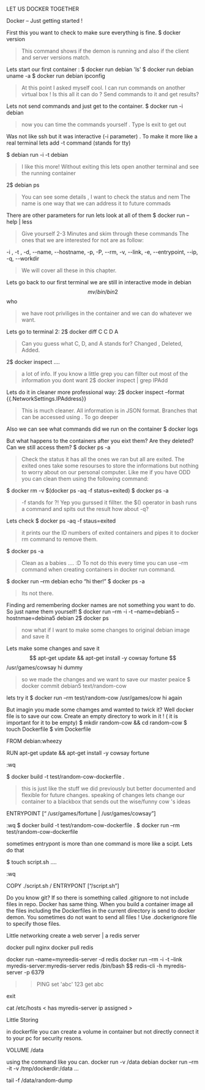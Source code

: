 LET US DOCKER TOGETHER

Docker – Just getting started !

First this you want to check to make sure everything is fine. 
$ docker version
> This command shows if the demon is running and also if the client and server versions match.

Lets start our first container :
$ docker run debian 'ls'
$ docker run debian uname -a
$ docker run debian ipconfig 				<error>

> At this point I asked myself cool. I can run commands on another virtual box !
> Is this all it can do ? Send commands to it and get results?

Lets not send commands and just get to the container. 
$ docker run -i debian
> now you can time the commands yourself .
> Type ls
> exit to get out

Was not like ssh but it was  interactive (-i parameter) . To make it more like a real terminal
lets add -t command (stands for tty)

$ debian run -i -t debian
> I like this more!
>Without exiting this lets open another terminal and see the running container

2$ debian ps
> You can see some details , I want to check the status and nem 
> The name is one way that we can address it to future commads

There are other parameters for run lets look at all of them
$ docker run –help | less

> Give yourself 2-3 Minutes and skim through these commands
> The ones that we are interested for not are as follow:

-i , -t , -d, --name, --hostname, -p, -P, --rm, -v, --link, -e, --entrypoint, --ip, -q, --workdir

> We will cover all these in this chapter.
 
Lets go back to our first terminal we are still in interactive mode in debian
$$ mv /bin /bin2
$$ who 			<error>

> we have root priviliges in the container and we can do whatever we want.


Lets go to terminal 2:
2$ docker diff <name>
C
C
D
A

> Can you guess what C, D, and A stands for? 
> Changed , Deleted, Added.

2$ docker inspect <name>
….

> a lot of info. If you know a little grep you can fillter out most of the information you dont want
2$ docker inspect <name> | grep IPAdd

Lets do it in cleaner more professional way:
2$ docker inspect –format {{.NetworkSettings.IPAddress}} <name>

> This is much cleaner. All information is in JSON format.
> Branches that can be accessed using . To go deeper 

Also we can see what commands did we run on the container 
$ docker logs <name>



But what happens to the containers after you eixt them? Are they deleted? Can we still access them?
$ docker ps -a

> Check the status
> it has all the ones we ran but all are exited.
> The exited ones take some resourses to store the informations but nothing to worry about on our personal computer.
> Like me if you have ODD you can clean them using the following command:

$ docker rm -v $(docker ps -aq -f status=exited)
$ docker ps -a
> -f stands for ?! Yep you gurssed it fillter.
> the $() operator in bash runs a command and spits out the result
> how about -q?

Lets check
$ docker ps -aq -f staus=exited
>it prints our the ID numbers of exited containers and pipes it to docker rm command to remove them.

$ docker ps -a
>Clean as a babies …. :D
To not do this every time you can use –rm command when creating containers in docker run command.

$ docker run –rm debian echo “hi ther!”
$ docker ps -a
> Its not there.

Finding ard remembering docker names are not something you want to do. So just name them yourself!
$ docker run –rm -i -t –name=debian5 –hostnmae=debina5 debian 
2$ docker ps
> now what if I want to make some changes to original debian image and save it

Lets make some changes and save it
$$ apt-get update && apt-get install -y cowsay fortune
$$ /usr/games/cowsay hi dummy

> so we made the changes and we want to save our master peaice
$ docker commit debian5 text/random-cow

lets try it
$ docker run –rm test/random-cow /usr/games/cow hi again

But imagin you made some chamges amd wamted to twick it? Well docker file is to save our cow.
Create an empty directory to work in it ! ( it is important for it to be empty)
$ mkdir random-cow && cd random-cow
$ touch Dockerfile
$ vim Dockerfile

FROM debian:wheezy

RUN apt-get update && apt-get install -y cowsay fortune

:wq

$ docker build -t test/random-cow-dockerfile .

> this is just like the stuff we did previously but better documented and flexible for future changes.
> speaking of changes lets change our container to a blackbox that sends out the wise/funny cow 's ideas

ENTRYPOINT [“ /usr/games/fortune | /usr/games/cowsay”]

:wq
$ docker build -t test/random-cow-dockerfile .
$ docker run –rm test/random-cow-dockerfile

sometimes entrypont is more than one command is more like a scipt.
Lets do that 

$ touch script.sh
….

:wq

COPY ./script.sh /
ENTRYPONT [“/script.sh”]

Do you know git? If so there is something called .gitignore to not include files in repo. Docker has same thing. When you build a container image all the files including the Dockerfiles in the current directory is send to docker demon. You sometimes do not want to send all files ! Use .dockerignore file to specify those files.

Little networking
create a web server | a redis server

docker pull nginx
docker pull redis

docker run –name=myreedis-server -d redis
docker run –rm -i -t –link myredis-server:myredis-server redis /bin/bash
$$ redis-cli -h myredis-server -p 6379
>> PING
>> set 'abc' 123
>> get abc

exit

cat /etc/hosts 			< has myredis-server ip assigned >



Little Storing

in dockerfile you can create a volume in container but not directly connect it to your pc for security resons.

VOLUME /data

using the command like you can.
docker run -v /data debian
docker run –rm -it -v /tmp/dockerdir:/data …

tail -f /data/random-dump
